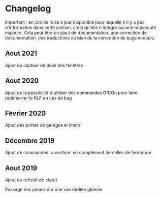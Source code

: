 # Changelog

Important : en cas de mise à jour disponible pour laquelle il n'y a pas d'information dans cette section, c'est qu'elle n'intègre aucune nouveauté majeure. Cela peut être un ajout de documentation, une correction de documentation, des traductions ou bien de la correction de bugs mineurs.

## Aout 2021

Ajout du capteur de pluie des fenêtres

## Aout 2020

Ajout de la possibilité d'utiliser des commandes Off/On pour faire redémarrer le KLF en cas de bug

## Février 2020

Ajout des portes de garages et inters

## Décembre 2019

Ajout de commandes 'ouverture' en complément de celles de fermeture


## Aout 2019

Ajout du refresh de statut

Passage des panels sur une vue dédiée globale
